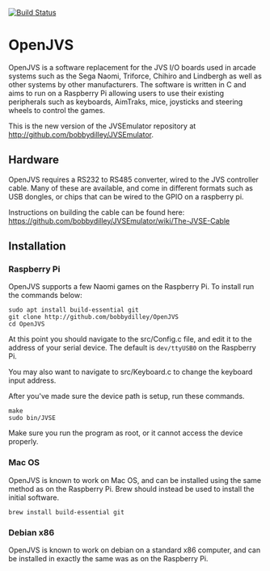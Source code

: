 [![Build Status](https://travis-ci.com/bobbydilley/OpenJVS.svg?branch=master)](https://travis-ci.com/bobbydilley/OpenJVS)

# OpenJVS

OpenJVS is a software replacement for the JVS I/O boards used in arcade systems such as the Sega Naomi, Triforce, Chihiro and Lindbergh as well as other systems by other manufacturers. The software is written in C and aims to run on a Raspberry Pi allowing users to use their existing peripherals such as keyboards, AimTraks, mice, joysticks and steering wheels to control the games.

This is the new version of the JVSEmulator repository at http://github.com/bobbydilley/JVSEmulator.

## Hardware

OpenJVS requires a RS232 to RS485 converter, wired to the JVS controller cable. Many of these are available, and come in different formats such as USB dongles, or chips that can be wired to the GPIO on a raspberry pi.

Instructions on building the cable can be found here: https://github.com/bobbydilley/JVSEmulator/wiki/The-JVSE-Cable

## Installation

### Raspberry Pi

OpenJVS supports a few Naomi games on the Raspberry Pi. To install run the commands below:

```
sudo apt install build-essential git
git clone http://github.com/bobbydilley/OpenJVS
cd OpenJVS
```

At this point you should navigate to the src/Config.c file, and edit it to the address of your serial device. The default is `dev/ttyUSB0` on the Raspberry Pi.

You may also want to navigate to src/Keyboard.c to change the keyboard input address.

After you've made sure the device path is setup, run these commands.

```
make
sudo bin/JVSE
```

Make sure you run the program as root, or it cannot access the device properly.

### Mac OS

OpenJVS is known to work on Mac OS, and can be installed using the same method as on the Raspberry Pi. Brew should instead be used to install the initial software.

```
brew install build-essential git
```

### Debian x86

OpenJVS is known to work on debian on a standard x86 computer, and can be installed in exactly the same was as on the Raspberry Pi.
